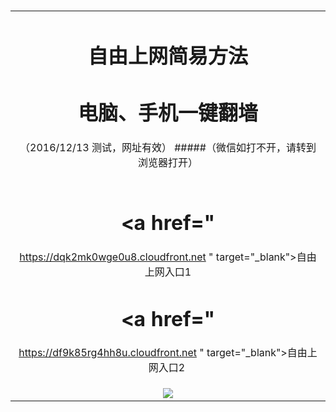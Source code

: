 ﻿﻿<table>
  <tr></tr>

<tr>
<td colspan=2 align=center>
    
# 自由上网简易方法
# 电脑、手机一键翻墙
（2016/12/13 测试，网址有效）
#####（微信如打不开，请转到浏览器打开）

</td>
</tr> 



<tr>
<td align=center>

# <a href="
https://dqk2mk0wge0u8.cloudfront.net
" target="_blank">自由上网入口1</a>
# <a href="
https://df9k85rg4hh8u.cloudfront.net
" target="_blank">自由上网入口2</a>
﻿</td>
</tr>

<tr>
<td align=center>

<img src="https://camo.githubusercontent.com/81ca426978be68652bc3660ca87554fc756a75ce/68747470733a2f2f646666766d347a64686565652e636c6f756466726f6e742e6e65742f7069632f796a66712d32303136303833316f6b2d622e706e67" /> 
    
</td>
</tr>
